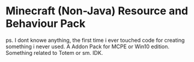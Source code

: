 # Minecraft (Non-Java) Resource and Behaviour Pack
 ps. I dont knowe anything, the first time i ever touched code for creating something i never used. A Addon Pack for MCPE or Win10 edition. Something related to Totem or sm. IDK.
